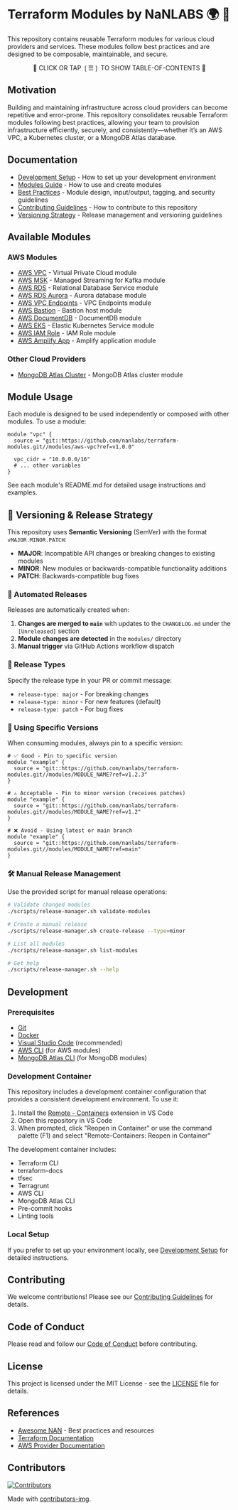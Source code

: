 # Terraform Modules by NaNLABS 🌍 🔧

This repository contains reusable Terraform modules for various cloud providers and services. These modules follow best practices and are designed to be composable, maintainable, and secure.

<div align="center">

📖 CLICK OR TAP ❲☰❳ TO SHOW TABLE-OF-CONTENTS 📖

</div> <!-- center -->

## Motivation

Building and maintaining infrastructure across cloud providers can become repetitive and error-prone. This repository consolidates reusable Terraform modules following best practices, allowing your team to provision infrastructure efficiently, securely, and consistently—whether it’s an AWS VPC, a Kubernetes cluster, or a MongoDB Atlas database.

## Documentation

- [Development Setup](docs/DEV_SETUP.md) - How to set up your development environment
- [Modules Guide](docs/MODULES.md) - How to use and create modules
- [Best Practices](docs/BEST_PRACTICES.md) - Module design, input/output, tagging, and security guidelines
- [Contributing Guidelines](docs/CONTRIBUTING_GUIDELINES.md) - How to contribute to this repository
- [Versioning Strategy](docs/VERSIONING.md) - Release management and versioning guidelines

## Available Modules

### AWS Modules

- [AWS VPC](modules/aws-vpc/) - Virtual Private Cloud module
- [AWS MSK](modules/aws-msk/) - Managed Streaming for Kafka module
- [AWS RDS](modules/aws-rds/) - Relational Database Service module
- [AWS RDS Aurora](modules/aws-rds-aurora/) - Aurora database module
- [AWS VPC Endpoints](modules/aws-vpc-endpoints/) - VPC Endpoints module
- [AWS Bastion](modules/aws-bastion/) - Bastion host module
- [AWS DocumentDB](modules/aws-docdb/) - DocumentDB module
- [AWS EKS](modules/aws-eks/) - Elastic Kubernetes Service module
- [AWS IAM Role](modules/aws-iam-role/) - IAM Role module
- [AWS Amplify App](modules/aws-amplify-app/) - Amplify application module

### Other Cloud Providers

- [MongoDB Atlas Cluster](modules/mongodb-atlas-cluster/) - MongoDB Atlas cluster module

## Module Usage

Each module is designed to be used independently or composed with other modules. To use a module:

```hcl
module "vpc" {
  source = "git::https://github.com/nanlabs/terraform-modules.git//modules/aws-vpc?ref=v1.0.0"

  vpc_cidr = "10.0.0.0/16"
  # ... other variables
}
```

See each module's README.md for detailed usage instructions and examples.

## 🔖 Versioning & Release Strategy

This repository uses **Semantic Versioning** (SemVer) with the format `vMAJOR.MINOR.PATCH`:

- **MAJOR**: Incompatible API changes or breaking changes to existing modules
- **MINOR**: New modules or backwards-compatible functionality additions
- **PATCH**: Backwards-compatible bug fixes

### 🚀 Automated Releases

Releases are automatically created when:

1. **Changes are merged to `main`** with updates to the `CHANGELOG.md` under the `[Unreleased]` section
2. **Module changes are detected** in the `modules/` directory
3. **Manual trigger** via GitHub Actions workflow dispatch

### 📝 Release Types

Specify the release type in your PR or commit message:

- `release-type: major` - For breaking changes
- `release-type: minor` - For new features (default)
- `release-type: patch` - For bug fixes

### 🎯 Using Specific Versions

When consuming modules, always pin to a specific version:

```hcl
# ✅ Good - Pin to specific version
module "example" {
  source = "git::https://github.com/nanlabs/terraform-modules.git//modules/MODULE_NAME?ref=v1.2.3"
}

# ⚠️ Acceptable - Pin to minor version (receives patches)
module "example" {
  source = "git::https://github.com/nanlabs/terraform-modules.git//modules/MODULE_NAME?ref=v1.2"
}

# ❌ Avoid - Using latest or main branch
module "example" {
  source = "git::https://github.com/nanlabs/terraform-modules.git//modules/MODULE_NAME?ref=main"
}
```

### 🛠️ Manual Release Management

Use the provided script for manual release operations:

```bash
# Validate changed modules
./scripts/release-manager.sh validate-modules

# Create a manual release
./scripts/release-manager.sh create-release --type=minor

# List all modules
./scripts/release-manager.sh list-modules

# Get help
./scripts/release-manager.sh --help
```

## Development

### Prerequisites

- [Git](https://git-scm.com/downloads)
- [Docker](https://www.docker.com/products/docker-desktop)
- [Visual Studio Code](https://code.visualstudio.com/) (recommended)
- [AWS CLI](https://aws.amazon.com/cli/) (for AWS modules)
- [MongoDB Atlas CLI](https://www.mongodb.com/docs/atlas/cli/stable/) (for MongoDB modules)

### Development Container

This repository includes a development container configuration that provides a consistent development environment. To use it:

1. Install the [Remote - Containers](https://marketplace.visualstudio.com/items?itemName=ms-vscode-remote.remote-containers) extension in VS Code
2. Open this repository in VS Code
3. When prompted, click "Reopen in Container" or use the command palette (F1) and select "Remote-Containers: Reopen in Container"

The development container includes:

- Terraform CLI
- terraform-docs
- tfsec
- Terragrunt
- AWS CLI
- MongoDB Atlas CLI
- Pre-commit hooks
- Linting tools

### Local Setup

If you prefer to set up your environment locally, see [Development Setup](docs/DEV_SETUP.md) for detailed instructions.

## Contributing

We welcome contributions! Please see our [Contributing Guidelines](docs/CONTRIBUTING_GUIDELINES.md) for details.

## Code of Conduct

Please read and follow our [Code of Conduct](CODE_OF_CONDUCT.md) before contributing.

## License

This project is licensed under the MIT License - see the [LICENSE](LICENSE) file for details.

## References

- [Awesome NAN](https://github.com/nanlabs/awesome-nan) - Best practices and resources
- [Terraform Documentation](https://www.terraform.io/docs/index.html)
- [AWS Provider Documentation](https://registry.terraform.io/providers/hashicorp/aws/latest/docs)

## Contributors

[![Contributors](https://contrib.rocks/image?repo=nanlabs/terraform-modules)](https://github.com/nanlabs/terraform-modules/graphs/contributors)

Made with [contributors-img](https://contrib.rocks).
